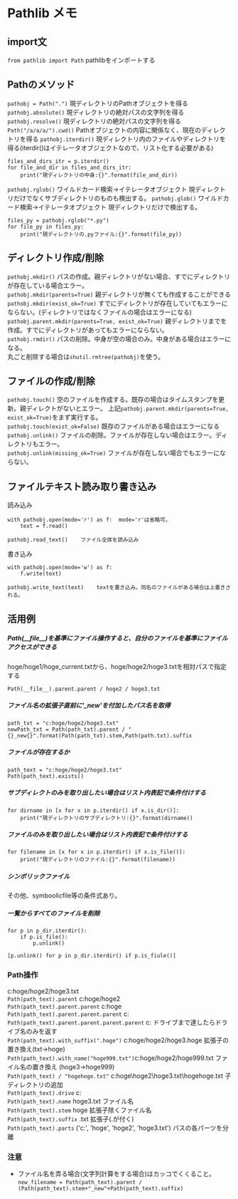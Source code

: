 # Pathlib メモ
## import文
`from pathlib import Path`  pathlibをインポートする
## Pathのメソッド
`pathobj = Path(".")`  現ディレクトリのPathオブジェクトを得る
`pathobj.absolute()` 現ディレクトリの絶対パスの文字列を得る
`pathobj.resolve()` 現ディレクトリの絶対パスの文字列を得る
`Path("/a/a/a/").cwd()` Pathオブジェクトの内容に関係なく、現在のディレクトリを得る
`pathobj.iterdir()` 現ディレクトリ内のファイルやディレクトリを得る(iterdir()はイテレータオブジェクトなので、リスト化する必要がある)
```
files_and_dirs_itr = p.iterdir()
for file_and_dir in files_and_dirs_itr:
    print("現ディレクトリの中身:{}".format(file_and_dir))
``` 
`pathobj.rglob()` ワイルドカード検索→イテレータオブジェクト 現ディレクトリだけでなくサブディレクトリのものも検出する。
`pathobj.glob()` ワイルドカード検索→イテレータオプジェクト 現ディレクトリだけで検出する。
```
files_py = pathobj.rglob("*.py")
for file_py in files_py:
    print("現ディレクトリの.pyファイル:{}".format(file_py))
```
## ディレクトリ作成/削除
`pathobj.mkdir()`  パスの作成。親ディレクトリがない場合、すでにディレクトリが存在している場合エラー。  
`pathobj.mkdir(parents=True)`  親ディレクトリが無くても作成することができる  
`pathobj.mkdir(exist_ok=True)` すでにディレクトリが存在していてもエラーにならない。(ディレクトリではなくファイルの場合はエラーになる)  
`pathobj.parent.mkdir(parents=True, exist_ok=True)`  親ディレクトリまでを作成。すでにディレクトリがあってもエラーにならない。  
`pathobj.rmdir()`  パスの削除。中身が空の場合のみ。中身がある場合はエラーになる。  
丸ごと削除する場合は`shutil.rmtree(pathobj)`を使う。  
## ファイルの作成/削除
`pathobj.touch()`  空のファイルを作成する。既存の場合はタイムスタンプを更新。親ディレクトがないとエラー。  上記`pathobj.parent.mkdir(parents=True, exist_ok=True)`をまず実行する。  
`pathobj.touch(exist_ok=False)`  既存のファイルがある場合はエラーになる  
`pathobj.unlink()`  ファイルの削除。ファイルが存在しない場合はエラー。ディレクトリもエラー。  
`pathobj.unlink(missing_ok=True)`  ファイルが存在しない場合でもエラーにならない。  
## ファイルテキスト読み取り書き込み
読み込み
```
with pathobj.open(mode='r') as f:  mode='r'は省略可。
    text = f.read()
```
```
pathobj.read_text()    ファイル全体を読み込み
```
書き込み
```
with pathobj.open(mode='w') as f:
    f.write(text)
```
```
pathobj.write_text(text)    textを書き込み。同名のファイルがある場合は上書きされる。   
```
## 活用例
##### Path(\_\_file\_\_)を基準にファイル操作すると、自分のファイルを基準にファイルアクセスができる
hoge/hoge1/hoge_current.txtから、hoge/hoge2/hoge3.txtを相対パスで指定する
```
Path(__file__).parent.parent / hoge2 / hoge3.txt
```
##### ファイル名の拡張子直前に'_new'を付加したパス名を取得
```
path_txt = "c:hoge/hoge2/hoge3.txt"
newPath_txt = Path(path_txt).parent / "{}_new{}".format(Path(path_txt).stem,Path(path.txt).suffix
```
##### ファイルが存在するか
```
path_text = "c:hoge/hoge2/hoge3.txt"
Path(path_text).exists()
```
##### サブディレクトのみを取り出したい場合はリスト内表記で条件付けする
```
for dirname in [x for x in p.iterdir() if x.is_dir()]:
    print("現ディレクトリのサブディレクトリ:{}".format(dirname))
```
##### ファイルのみを取り出したい場合はリスト内表記で条件付けする
```
for filename in [x for x in p.iterdir() if x.is_file()]:
    print("現ディレクトリのファイル:{}".format(filename))
```
##### シンボリックファイル
その他、symboolicfile等の条件式あり。

##### 一覧からすべてのファイルを削除
```
for p in p_dir.iterdir():
    if p.is_file():
        p.unlink()
```
```
[p.unlink() for p in p_dir.iterdir() if p.is_fiule()]
```

### Path操作
c:hoge/hoge2/hoge3.txt  
`Path(path_text).parent` c:hoge/hoge2  
`Path(path_text).parent.parent`  c:hoge  
`Path(path_text).parent.parent.parent` c:  
`Path(path_text).parent.parent.parent.parent` c: ドライブまで達したらドライブ名のみを返す  
`Path(path_text).with_suffix(".hoge")` c:hoge/hoge2/hoge3.hoge 拡張子の置き換え(txt->hoge)  
`Path(path_text).with_name("hoge999.txt")`c:hoge/hoge2/hoge999.txt ファイル名の置き換え (hoge3->hoge999)  
`Path(path_text) / "hogehoge.txt"` c:hoge\hoge2\hoge3.txt\hogehoge.txt 子ディレクトリの追加  
`Path(path_text).drive` c:  
`Path(path_text).name`  hoge3.txt  ファイル名  
`Path(path_text).stem`  hoge  拡張子除くファイル名  
`Path(path_text).suffix`  .txt 拡張子(.が付く)  
`Path(path_text).parts`   ('c:', 'hoge', 'hoge2', 'hoge3.txt')  パスの各パーツを分離  

### 注意
- ファイル名を弄る場合(文字列計算をする場合)はカッコでくくること。
`new_filename = Path(path_text).parent / (Path(path_text).stem+"_new"+Path(path_text).suffix)`



